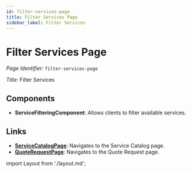 ```yaml
---
id: filter-services-page
title: Filter Services Page
sidebar_label: Filter Services
---
```


# Filter Services Page

*Page Identifier:* `filter-services-page`

*Title:* Filter Services

## Components
- **ServiceFilteringComponent**: Allows clients to filter available services.

## Links
- [**ServiceCatalogPage**](/): Navigates to the Service Catalog page.
- [**QuoteRequestPage**](/): Navigates to the Quote Request page.


import Layout from './layout.md';

<Layout />

